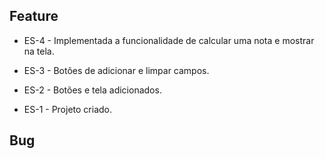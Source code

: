 ## Feature
* ES-4 - Implementada a funcionalidade de calcular uma nota e mostrar na tela.

* ES-3 - Botões de adicionar e limpar campos.

* ES-2 - Botões e tela adicionados.

* ES-1 - Projeto criado.

## Bug
